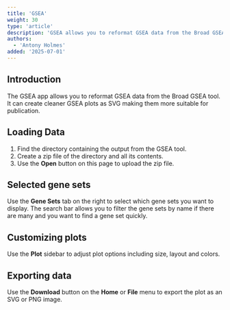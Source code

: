 ```yaml
---
title: 'GSEA'
weight: 30
type: 'article'
description: 'GSEA allows you to reformat GSEA data from the Broad GSEA tool.'
authors:
  - 'Antony Holmes'
added: '2025-07-01'  
---
```


## Introduction

The GSEA app allows you to reformat GSEA data from the Broad GSEA tool. It can create cleaner GSEA plots as SVG making them more suitable for publication.

## Loading Data

1. Find the directory containing the output from the GSEA tool.
2. Create a zip file of the directory and all its contents.
3. Use the <strong>Open</strong> button on this page to upload the zip file.

## Selected gene sets

Use the <strong>Gene Sets</strong> tab on the right to select which gene sets you want to display. The search bar allows you to filter the gene sets by name if there are many and you want to find a gene set quickly.

## Customizing plots

Use the <strong>Plot</strong> sidebar to adjust plot options including size, layout and colors.

## Exporting data

Use the <strong>Download</strong> button on the <strong>Home</strong> or <strong>File</strong> menu to export the plot as an SVG or PNG image.
